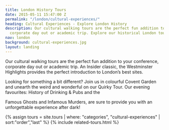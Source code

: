 ```yaml
---
title: London History Tours
date: 2015-05-11 15:47:00 Z
permalink: "/london/cultural-experiences/"
heading: Cultural Experiences - Explore London History
description: Our cultural walking tours are the perfect fun addition to your conference,
  corporate day out or academic trip. Explore our historical London tours!
nav: london
background: cultural-experiences.jpg
layout: landing
---
```


Our cultural walking tours are the perfect fun addition to your conference, corporate day out or academic trip. An Insider classic, the Westminster Highlights provides the perfect introduction to London’s best sites.

Looking for something a bit different? Join us in colourful Covent Garden and unearth the weird and wonderful on our Quirky Tour. Our evening favourites: History of Drinking & Pubs and the 
<div>
<p>Famous Ghosts and Infamous Murders, are sure to provide you with an unforgettable experience after dark!</p>
</div>

{% assign tours = site.tours | where: "categories", "cultural-experiences" | sort:"order","last" %}
{% include related-tours.html %}
